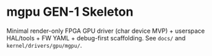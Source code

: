 # mgpu GEN-1 Skeleton

Minimal render-only FPGA GPU driver (char device MVP) + userspace HAL/tools + FW YAML + debug-first scaffolding.
See `docs/` and `kernel/drivers/gpu/mgpu/`.
